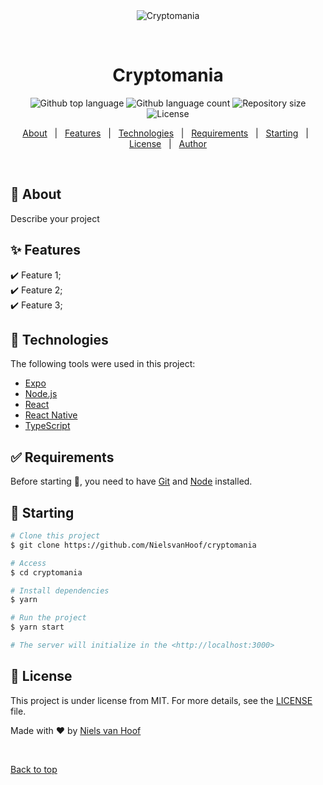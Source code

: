 <div align="center" id="top"> 
  <img src="./.github/app.gif" alt="Cryptomania" />

  &#xa0;

  <!-- <a href="https://cryptomania.netlify.app">Demo</a> -->
</div>

<h1 align="center">Cryptomania</h1>

<p align="center">
  <img alt="Github top language" src="https://img.shields.io/github/languages/top/NielsvanHoof/cryptomania?color=56BEB8">

  <img alt="Github language count" src="https://img.shields.io/github/languages/count/NielsvanHoof/cryptomania?color=56BEB8">

  <img alt="Repository size" src="https://img.shields.io/github/repo-size/NielsvanHoof/cryptomania?color=56BEB8">

  <img alt="License" src="https://img.shields.io/github/license/NielsvanHoof/cryptomania?color=56BEB8">

  <!-- <img alt="Github issues" src="https://img.shields.io/github/issues/NielsvanHoof/cryptomania?color=56BEB8" /> -->

  <!-- <img alt="Github forks" src="https://img.shields.io/github/forks/NielsvanHoof/cryptomania?color=56BEB8" /> -->

  <!-- <img alt="Github stars" src="https://img.shields.io/github/stars/NielsvanHoof/cryptomania?color=56BEB8" /> -->
</p>

<!-- Status -->

<!-- <h4 align="center"> 
	🚧  Cryptomania 🚀 Under construction...  🚧
</h4> 

<hr> -->

<p align="center">
  <a href="#dart-about">About</a> &#xa0; | &#xa0; 
  <a href="#sparkles-features">Features</a> &#xa0; | &#xa0;
  <a href="#rocket-technologies">Technologies</a> &#xa0; | &#xa0;
  <a href="#white_check_mark-requirements">Requirements</a> &#xa0; | &#xa0;
  <a href="#checkered_flag-starting">Starting</a> &#xa0; | &#xa0;
  <a href="#memo-license">License</a> &#xa0; | &#xa0;
  <a href="https://github.com/NielsvanHoof" target="_blank">Author</a>
</p>

<br>

## :dart: About ##

Describe your project

## :sparkles: Features ##

:heavy_check_mark: Feature 1;\
:heavy_check_mark: Feature 2;\
:heavy_check_mark: Feature 3;

## :rocket: Technologies ##

The following tools were used in this project:

- [Expo](https://expo.io/)
- [Node.js](https://nodejs.org/en/)
- [React](https://pt-br.reactjs.org/)
- [React Native](https://reactnative.dev/)
- [TypeScript](https://www.typescriptlang.org/)

## :white_check_mark: Requirements ##

Before starting :checkered_flag:, you need to have [Git](https://git-scm.com) and [Node](https://nodejs.org/en/) installed.

## :checkered_flag: Starting ##

```bash
# Clone this project
$ git clone https://github.com/NielsvanHoof/cryptomania

# Access
$ cd cryptomania

# Install dependencies
$ yarn

# Run the project
$ yarn start

# The server will initialize in the <http://localhost:3000>
```

## :memo: License ##

This project is under license from MIT. For more details, see the [LICENSE](LICENSE.md) file.


Made with :heart: by <a href="https://github.com/NielsvanHoof" target="_blank">Niels van Hoof</a>

&#xa0;

<a href="#top">Back to top</a>
